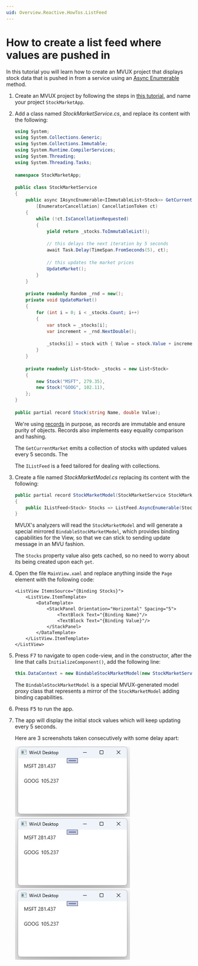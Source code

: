 ```yaml
---
uid: Overview.Reactive.HowTos.ListFeed
---
```


# How to create a list feed where values are pushed in

In this tutorial you will learn how to create an MVUX project that displays stock data
that is pushed in from a service using an
[Async Enumerable](https://learn.microsoft.com/en-us/archive/msdn-magazine/2019/november/csharp-iterating-with-async-enumerables-in-csharp-8#a-tour-through-async-enumerables) method.

1. Create an MVUX project by following the steps in
[this tutorial](xref:Overview.Reactive.HowTos.CreateMvuxProject), and name your project `StockMarketApp`.

1. Add a class named *StockMarketService.cs*, and replace its content with the following:

    ```c#
    using System;
    using System.Collections.Generic;
    using System.Collections.Immutable;
    using System.Runtime.CompilerServices;
    using System.Threading;
    using System.Threading.Tasks;

    namespace StockMarketApp;

    public class StockMarketService
    {
        public async IAsyncEnumerable<IImmutableList<Stock>> GetCurrentMarket(
            [EnumeratorCancellation] CancellationToken ct)
        {
            while (!ct.IsCancellationRequested)
            {
                yield return _stocks.ToImmutableList();

                // this delays the next iteration by 5 seconds
                await Task.Delay(TimeSpan.FromSeconds(5), ct);

                // this updates the market prices
                UpdateMarket();
            }
        }

        private readonly Random _rnd = new();
        private void UpdateMarket()
        {
            for (int i = 0; i < _stocks.Count; i++)
            {
                var stock = _stocks[i];
                var increment = _rnd.NextDouble();

                _stocks[i] = stock with { Value = stock.Value + increment };
            }
        }

        private readonly List<Stock> _stocks = new List<Stock>
        {
            new Stock("MSFT", 279.35),
            new Stock("GOOG", 102.11),
        };
    }

    public partial record Stock(string Name, double Value);
    ```

    We're using [records](https://learn.microsoft.com/en-us/dotnet/csharp/language-reference/builtin-types/record) in purpose,
    as records are immutable and ensure purity of objects. Records also implements easy equality comparison and hashing.

    The `GetCurrentMarket` emits a collection of stocks with updated values every 5 seconds.
    The 

    The `IListFeed` is a feed tailored for dealing with collections.

1. Create a file named *StockMarketModel.cs* replacing its content with the following:

    ```c#
    public partial record StockMarketModel(StockMarketService StockMarketService)
    {
        public IListFeed<Stock> Stocks => ListFeed.AsyncEnumerable(StockMarketService.GetCurrentMarket);
    }
    ```

    MVUX's analyzers will read the `StockMarketModel` and will generate a special mirrored `BindableStockMarketModel`,
    which provides binding capabilities for the View, so that we can stick to sending update message in an MVU fashion.
    
    The `Stocks` property value also gets cached, so no need to worry about its being created upon each `get`.
    
    <!-- TODO the generated code can be inspected via project->analyzers etc. -->

1. Open the file `MainView.xaml` and replace anything inside the `Page` element with the following code:

    ```xaml
    <ListView ItemsSource="{Binding Stocks}">
        <ListView.ItemTemplate>
            <DataTemplate>
                <StackPanel Orientation="Horizontal" Spacing="5">
                    <TextBlock Text="{Binding Name}"/>
                    <TextBlock Text="{Binding Value}"/>
                </StackPanel>
            </DataTemplate>
        </ListView.ItemTemplate>
    </ListView>
    ```

1. Press <kbd>F7</kbd> to navigate to open code-view, and in the constructor,
after the line that calls `InitializeComponent()`, add the following line:

    ```c#
    this.DataContext = new BindableStockMarketModel(new StockMarketService());
    ```
    
    The `BindableStockMarketModel` is a special MVUX-generated model proxy class that represents
    a mirror of the `StockMarketModel` adding binding capabilities.

1. Press <kbd>F5</kbd> to run the app.

1. The app will display the initial stock values which will keep updating every 5 seconds.

    Here are 3 screenshots taken consecutively with some delay apart:

    ![](Assets/PushListFeed-1.jpg)
    ![](Assets/PushListFeed-1.jpg)
    ![](Assets/PushListFeed-1.jpg)
